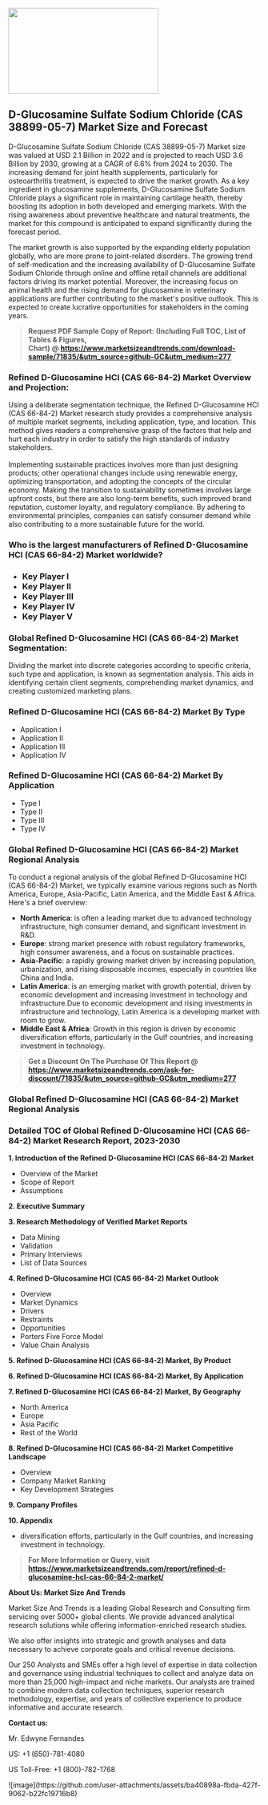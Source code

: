 <p><img class="alignnone size-medium wp-image-20088" src="https://ffe5etoiles.com/wp-content/uploads/2024/12/MST1-300x171.png" alt="" width="300" height="171" /></p><h2>D-Glucosamine Sulfate Sodium Chloride (CAS 38899-05-7) Market Size and Forecast</h2> <p>D-Glucosamine Sulfate Sodium Chloride (CAS 38899-05-7) Market size was valued at USD 2.1 Billion in 2022 and is projected to reach USD 3.6 Billion by 2030, growing at a CAGR of 6.6% from 2024 to 2030. The increasing demand for joint health supplements, particularly for osteoarthritis treatment, is expected to drive the market growth. As a key ingredient in glucosamine supplements, D-Glucosamine Sulfate Sodium Chloride plays a significant role in maintaining cartilage health, thereby boosting its adoption in both developed and emerging markets. With the rising awareness about preventive healthcare and natural treatments, the market for this compound is anticipated to expand significantly during the forecast period.</p> <p>The market growth is also supported by the expanding elderly population globally, who are more prone to joint-related disorders. The growing trend of self-medication and the increasing availability of D-Glucosamine Sulfate Sodium Chloride through online and offline retail channels are additional factors driving its market potential. Moreover, the increasing focus on animal health and the rising demand for glucosamine in veterinary applications are further contributing to the market's positive outlook. This is expected to create lucrative opportunities for stakeholders in the coming years.</p> </p><blockquote id="" class=""><strong>Request PDF Sample Copy of Report: (Including Full TOC, List of Tables &amp; Figures, Chart)&nbsp;@&nbsp;<strong><a href="https://www.marketsizeandtrends.com/download-sample/71835/&utm_source=github-GC&utm_medium=277" target="_blank">https://www.marketsizeandtrends.com/download-sample/71835/&utm_source=github-GC&utm_medium=277</a></strong></strong></blockquote><h3 id="" class="">Refined D-Glucosamine HCl (CAS 66-84-2) Market&nbsp;Overview and Projection:</h3><p id="" class="">Using a deliberate segmentation technique, the Refined D-Glucosamine HCl (CAS 66-84-2) Market research study provides a comprehensive analysis of multiple market segments, including application, type, and location. This method gives readers a comprehensive grasp of the factors that help and hurt each industry in order to satisfy the high standards of industry stakeholders. <br /> <br />Implementing sustainable practices involves more than just designing products; other operational changes include using renewable energy, optimizing transportation, and adopting the concepts of the circular economy. Making the transition to sustainability sometimes involves large upfront costs, but there are also long-term benefits, such improved brand reputation, customer loyalty, and regulatory compliance. By adhering to environmental principles, companies can satisfy consumer demand while also contributing to a more sustainable future for the world.</p><h3 id="" class="">Who is the largest manufacturers of&nbsp;Refined D-Glucosamine HCl (CAS 66-84-2) Market worldwide?</h3><h3 class=""><p><ul><li>Key Player I </li><li> Key Player II </li><li> Key Player III </li><li> Key Player IV </li><li> Key Player V</li></ul></p></h3><h3 id="" class="">Global&nbsp;Refined D-Glucosamine HCl (CAS 66-84-2) Market Segmentation:</h3><p id="" class="">Dividing the market into discrete categories according to specific criteria, such type and application, is known as segmentation analysis. This aids in identifying certain client segments, comprehending market dynamics, and creating customized marketing plans.</p><h3 id="" class="">Refined D-Glucosamine HCl (CAS 66-84-2) Market&nbsp;By Type</h3><p><p><ul><li>Application I </li><li> Application II </li><li> Application III </li><li> Application IV</p></li></ul></p></p><h3 id="" class="">Refined D-Glucosamine HCl (CAS 66-84-2) Market&nbsp;By Application</h3><p class=""><p><ul><li>Type I </li><li> Type II </li><li> Type III </li><li> Type IV</li></ul></p></p><h3 id="" class="">Global Refined D-Glucosamine HCl (CAS 66-84-2) Market Regional Analysis</h3><p id="" class="">To conduct a regional analysis of the global Refined D-Glucosamine HCl (CAS 66-84-2) Market, we typically examine various regions such as North America, Europe, Asia-Pacific, Latin America, and the Middle East &amp; Africa. Here's a brief overview:</p><ul><li><strong>North America</strong>: is often a leading market due to advanced technology infrastructure, high consumer demand, and significant investment in R&amp;D.</li><li><strong>Europe</strong>: strong market presence with robust regulatory frameworks, high consumer awareness, and a focus on sustainable practices.</li><li><strong>Asia-Pacific</strong>: a rapidly growing market driven by increasing population, urbanization, and rising disposable incomes, especially in countries like China and India.</li><li><strong>Latin America</strong>: is an emerging market with growth potential, driven by economic development and increasing investment in technology and infrastructure.Due to economic development and rising investments in infrastructure and technology, Latin America is a developing market with room to grow.</li><li><strong>Middle East &amp; Africa</strong>: Growth in this region is driven by economic diversification efforts, particularly in the Gulf countries, and increasing investment in technology.</li></ul><blockquote id="" class=""><strong>Get a Discount On The Purchase Of This Report @ <strong><a href="https://www.marketsizeandtrends.com/ask-for-discount/71835/&utm_source=github-GC&utm_medium=277" target="_blank">https://www.marketsizeandtrends.com/ask-for-discount/71835/&utm_source=github-GC&utm_medium=277</a></strong></strong></blockquote><h3 id="" class="">Global Refined D-Glucosamine HCl (CAS 66-84-2) Market Regional Analysis</h3><h3 id="" class="">Detailed TOC of Global Refined D-Glucosamine HCl (CAS 66-84-2) Market Research Report, 2023-2030</h3><p id="" class=""><strong>1. Introduction of the Refined D-Glucosamine HCl (CAS 66-84-2) Market</strong></p><ul><li>Overview of the Market</li><li>Scope of Report</li><li>Assumptions</li></ul><p id="" class=""><strong>2. Executive Summary</strong></p><p id="" class=""><strong>3. Research Methodology of Verified Market Reports</strong></p><ul><li>Data Mining</li><li>Validation</li><li>Primary Interviews</li><li>List of Data Sources</li></ul><p id="" class=""><strong>4. Refined D-Glucosamine HCl (CAS 66-84-2) Market Outlook</strong></p><ul><li>Overview</li><li>Market Dynamics</li><li>Drivers</li><li>Restraints</li><li>Opportunities</li><li>Porters Five Force Model</li><li>Value Chain Analysis</li></ul><p id="" class=""><strong>5. Refined D-Glucosamine HCl (CAS 66-84-2) Market, By Product</strong></p><p id="" class=""><strong>6. Refined D-Glucosamine HCl (CAS 66-84-2) Market, By Application</strong></p><p id="" class=""><strong>7. Refined D-Glucosamine HCl (CAS 66-84-2) Market, By Geography</strong></p><ul><li>North America</li><li>Europe</li><li>Asia Pacific</li><li>Rest of the World</li></ul><p id="" class=""><strong>8. Refined D-Glucosamine HCl (CAS 66-84-2) Market Competitive Landscape</strong></p><ul><li>Overview</li><li>Company Market Ranking</li><li>Key Development Strategies</li></ul><p id="" class=""><strong>9. Company Profiles</strong></p><p id="" class=""><strong>10. Appendix</strong></p><ul><li>diversification efforts, particularly in the Gulf countries, and increasing investment in technology.</li></ul><blockquote id="" class=""><strong>For More Information or Query, visit <strong><strong><a href="https://www.marketsizeandtrends.com/report/refined-d-glucosamine-hcl-cas-66-84-2-market/" target="_blank">https://www.marketsizeandtrends.com/report/refined-d-glucosamine-hcl-cas-66-84-2-market/</a></strong></strong></strong></blockquote><p id="" class=""><strong>About Us: Market Size And Trends</strong></p><p id="" class="">Market Size And Trends is a leading Global Research and Consulting firm servicing over 5000+ global clients. We provide advanced analytical research solutions while offering information-enriched research studies.</p><p id="" class="">We also offer insights into strategic and growth analyses and data necessary to achieve corporate goals and critical revenue decisions.</p><p id="" class="">Our 250 Analysts and SMEs offer a high level of expertise in data collection and governance using industrial techniques to collect and analyze data on more than 25,000 high-impact and niche markets. Our analysts are trained to combine modern data collection techniques, superior research methodology, expertise, and years of collective experience to produce informative and accurate research.</p><p id="" class=""><strong>Contact us:</strong></p><p id="" class="">Mr. Edwyne Fernandes</p><p id="" class="">US: +1 (650)-781-4080</p><p id="" class="">US Toll-Free: +1 (800)-782-1768</p>
![image](https://github.com/user-attachments/assets/ba40898a-fbda-427f-9062-b22fc19716b8)
